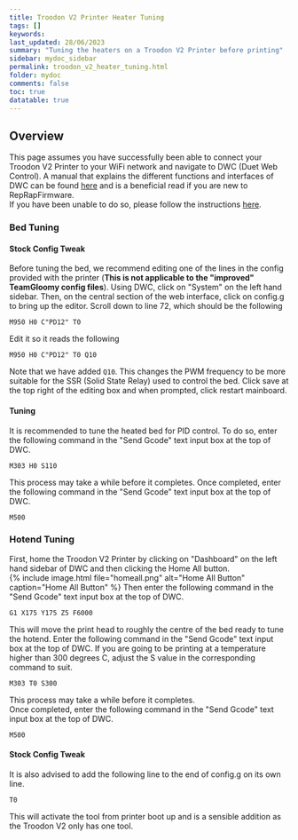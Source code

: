 ```yaml
---
title: Troodon V2 Printer Heater Tuning
tags: []
keywords: 
last_updated: 28/06/2023
summary: "Tuning the heaters on a Troodon V2 Printer before printing"
sidebar: mydoc_sidebar
permalink: troodon_v2_heater_tuning.html
folder: mydoc
comments: false
toc: true
datatable: true
---
```


## Overview

This page assumes you have successfully been able to connect your Troodon V2 Printer to your WiFi network and navigate to DWC (Duet Web Control). A manual that explains the different functions and interfaces of DWC can be found [here](https://docs.duet3d.com/en/User_manual/Reference/Duet_Web_Control_Manual) and is a beneficial read if you are new to RepRapFirmware.  
If you have been unable to do so, please follow the instructions [here](troodon_v2_connected_wifi_esp32.html).  

### Bed Tuning

#### Stock Config Tweak

Before tuning the bed, we recommend editing one of the lines in the config provided with the printer (**This is not applicable to the "improved" TeamGloomy config files**). Using DWC, click on "System" on the left hand sidebar. Then, on the central section of the web interface, click on config.g to bring up the editor. Scroll down to line 72, which should be the following  
```
M950 H0 C"PD12" T0
```
Edit it so it reads the following  
```
M950 H0 C"PD12" T0 Q10
```
Note that we have added `Q10`. This changes the PWM frequency to be more suitable for the SSR (Solid State Relay) used to control the bed. Click save at the top right of the editing box and when prompted, click restart mainboard. 
#### Tuning 

It is recommended to tune the heated bed for PID control. To do so, enter the following command in the "Send Gcode" text input box at the top of DWC.
```
M303 H0 S110
```
This process may take a while before it completes. 
Once completed, enter the following command in the "Send Gcode" text input box at the top of DWC.  
```
M500
```

### Hotend Tuning

First, home the Troodon V2 Printer by clicking on "Dashboard" on the left hand sidebar of DWC and then clicking the Home All button.  
{% include image.html file="homeall.png" alt="Home All Button" caption="Home All Button" %}
Then enter the following command in the "Send Gcode" text input box at the top of DWC.  
```
G1 X175 Y175 Z5 F6000
```
This will move the print head to roughly the centre of the bed ready to tune the hotend. Enter the following command in the "Send Gcode" text input box at the top of DWC. If you are going to be printing at a temperature higher than 300 degrees C, adjust the S value in the corresponding command to suit.  
```
M303 T0 S300
```
This process may take a while before it completes.  
Once completed, enter the following command in the "Send Gcode" text input box at the top of DWC.  
```
M500
```

#### Stock Config Tweak

It is also advised to add the following line to the end of config.g on its own line.  
```
T0
```
This will activate the tool from printer boot up and is a sensible addition as the Troodon V2 only has one tool.  